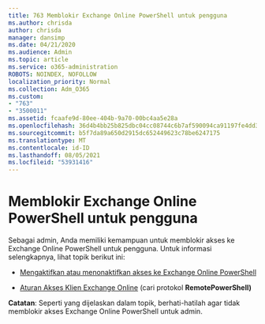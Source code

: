 ```yaml
---
title: 763 Memblokir Exchange Online PowerShell untuk pengguna
ms.author: chrisda
author: chrisda
manager: dansimp
ms.date: 04/21/2020
ms.audience: Admin
ms.topic: article
ms.service: o365-administration
ROBOTS: NOINDEX, NOFOLLOW
localization_priority: Normal
ms.collection: Adm_O365
ms.custom:
- "763"
- "3500011"
ms.assetid: fcaafe9d-80ee-404b-9a70-00bc4aa5e28a
ms.openlocfilehash: 36d4b4bb25b825dbc04cc08744c6b7af590094ca91197fe4dd3d3a92c653cb0a
ms.sourcegitcommit: b5f7da89a650d2915dc652449623c78be6247175
ms.translationtype: MT
ms.contentlocale: id-ID
ms.lasthandoff: 08/05/2021
ms.locfileid: "53931416"
---
```

# <a name="blocking-exchange-online-powershell-access-for-users"></a>Memblokir Exchange Online PowerShell untuk pengguna
Sebagai admin, Anda memiliki kemampuan untuk memblokir akses ke Exchange Online PowerShell untuk pengguna. Untuk informasi selengkapnya, lihat topik berikut ini:

- [Mengaktifkan atau menonaktifkan akses ke Exchange Online PowerShell](https://docs.microsoft.com/powershell/exchange/exchange-online/disable-access-to-exchange-online-powershell)

- [Aturan Akses Klien Exchange Online](https://technet.microsoft.com/library/mt842508.aspx) (cari protokol **RemotePowerShell)** 

**Catatan**: Seperti yang dijelaskan dalam topik, berhati-hatilah agar tidak memblokir akses Exchange Online PowerShell untuk admin.
